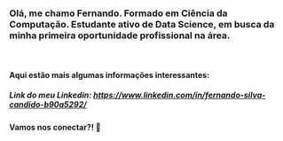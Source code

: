 ### Olá, me chamo Fernando. Formado em Ciência da Computação. Estudante ativo de Data Science, em busca da minha primeira oportunidade profissional na área.

<br /> 

#### Aqui estão mais algumas informações interessantes: 

##### Link do meu Linkedin: https://www.linkedin.com/in/fernando-silva-candido-b90a5292/


#### Vamos nos conectar?! :wave:
